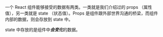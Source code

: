 
一个 React 组件能够接受的数据有两类。一类就是我们介绍过的 props （属性值），另一类就是 state （状态值）。Props 是组件跟外部世界沟通的桥梁，而组件内部的数据，则会存放到 state 中。

state 中存放的是组件中***会变化***的数据。
